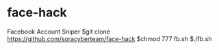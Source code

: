 # face-hack
Facebook Account Sniper
$git clone https://github.com/soracyberteam/face-hack
$chmod 777 fb.sh
$./fb.sh

